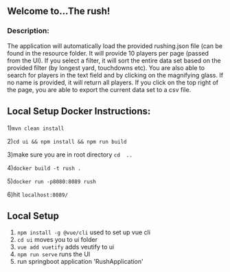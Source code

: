 ## Welcome to...The rush!

### Description:

The application will automatically load the provided rushing.json file (can be found in the resource folder.
It will provide 10 players per page (passed from the UI).
If you select a filter, it will sort the entire data set based on the provided filter (by longest yard, touchdowns etc).
You are also able to search for players in the text field and by clicking on the magnifying glass. If no name is provided, it will return all players.
If you click on the top right of the page, you are able to export the current data set to a csv file.

## Local Setup Docker Instructions:

1)`mvn clean install`

2)`cd ui && npm install && npm run build`

3)make sure you are in root directory `cd  ..`

4)`docker build -t rush .`

5)`docker run -p8080:8089 rush`

6)hit `localhost:8089/`

## Local Setup

1. `npm install -g @vue/cli` used to set up vue cli
2. `cd ui` moves you to ui folder
3. `vue add vuetify` adds veutify to ui
4. `npm run serve` runs the UI  
5. run springboot application 'RushApplication'


